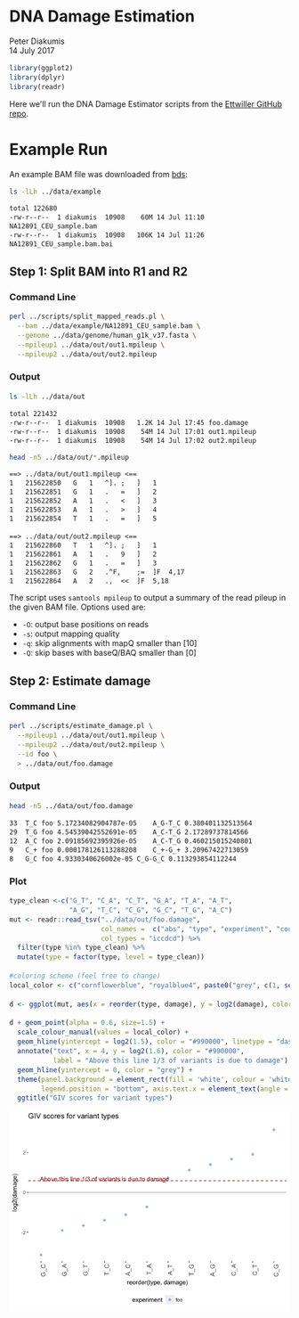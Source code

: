 # DNA Damage Estimation
Peter Diakumis  
14 July 2017  



```r
library(ggplot2)
library(dplyr)
library(readr)
```

Here we'll run the DNA Damage Estimator scripts from the
[Ettwiller GitHub repo](https://github.com/Ettwiller/Damage-estimator).

# Example Run
An example BAM file was downloaded from
[bds](https://github.com/vsbuffalo/bds-files/tree/master/chapter-11-alignment):


```bash
ls -lLh ../data/example
```

```
total 122680
-rw-r--r--  1 diakumis  10908    60M 14 Jul 11:10 NA12891_CEU_sample.bam
-rw-r--r--  1 diakumis  10908   106K 14 Jul 11:26 NA12891_CEU_sample.bam.bai
```

## Step 1: Split BAM into R1 and R2

### Command Line


```bash
perl ../scripts/split_mapped_reads.pl \
  --bam ../data/example/NA12891_CEU_sample.bam \
  --genome ../data/genome/human_g1k_v37.fasta \
  --mpileup1 ../data/out/out1.mpileup \
  --mpileup2 ../data/out/out2.mpileup
```

### Output


```bash
ls -lLh ../data/out
```

```
total 221432
-rw-r--r--  1 diakumis  10908   1.2K 14 Jul 17:45 foo.damage
-rw-r--r--  1 diakumis  10908    54M 14 Jul 17:01 out1.mpileup
-rw-r--r--  1 diakumis  10908    54M 14 Jul 17:02 out2.mpileup
```


```bash
head -n5 ../data/out/*.mpileup
```

```
==> ../data/out/out1.mpileup <==
1	215622850	G	1	^].	;	]	1
1	215622851	G	1	.	=	]	2
1	215622852	A	1	.	<	]	3
1	215622853	A	1	.	>	]	4
1	215622854	T	1	.	=	]	5

==> ../data/out/out2.mpileup <==
1	215622860	T	1	^].	;	]	1
1	215622861	A	1	.	9	]	2
1	215622862	G	1	.	=	]	3
1	215622863	G	2	.^F,	;=	]F	4,17
1	215622864	A	2	.,	<<	]F	5,18
```

The script uses `samtools mpileup` to output a summary of the read pileup in the
given BAM file. Options used are:

* `-O`: output base positions on reads 
* `-s`: output mapping quality
* `-q`: skip alignments with mapQ smaller than [10]
* `-Q`: skip bases with baseQ/BAQ smaller than [0]


## Step 2: Estimate damage

### Command Line

```bash
perl ../scripts/estimate_damage.pl \
  --mpileup1 ../data/out/out1.mpileup \
  --mpileup2 ../data/out/out2.mpileup \
  --id foo \
  > ../data/out/foo.damage
```

### Output


```bash
head -n5 ../data/out/foo.damage
```

```
33	T_C	foo	5.17234082904787e-05	A_G-T_C	0.380401132513564
29	T_G	foo	4.54539042552691e-05	A_C-T_G	2.17289737814566
12	A_C	foo	2.09185692395926e-05	A_C-T_G	0.460215015240801
9	C_+	foo	0.000178126113288208	C_+-G_+	3.20967422713059
8	G_C	foo	4.9330340626002e-05	C_G-G_C	0.113293854112244
```

### Plot


```r
type_clean <-c("G_T", "C_A", "C_T", "G_A", "T_A", "A_T",
               "A_G", "T_C", "C_G", "G_C", "T_G", "A_C")
mut <- readr::read_tsv("../data/out/foo.damage",
                       col_names =  c("abs", "type", "experiment", "count", "family", "damage"),
                       col_types = "iccdcd") %>% 
  filter(type %in% type_clean) %>% 
  mutate(type = factor(type, level = type_clean))

#coloring scheme (feel free to change)
local_color <- c("cornflowerblue", "royalblue4", paste0("grey", c(1, seq(10, 100, 10))))

d <- ggplot(mut, aes(x = reorder(type, damage), y = log2(damage), color = experiment))

d + geom_point(alpha = 0.6, size=1.5) +
  scale_colour_manual(values = local_color) +
  geom_hline(yintercept = log2(1.5), color = "#990000", linetype = "dashed") +
  annotate("text", x = 4, y = log2(1.6), color = "#990000",
           label = "Above this line 1/3 of variants is due to damage") +
  geom_hline(yintercept = 0, color = "grey") +
  theme(panel.background = element_rect(fill = 'white', colour = 'white'), 
        legend.position = "bottom", axis.text.x = element_text(angle = 90, hjust = 1, size=11)) +
  ggtitle("GIV scores for variant types")
```

![](report_files/figure-html/example_plot1-1.png)<!-- -->

